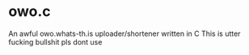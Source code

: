 # owo.c
An awful owo.whats-th.is uploader/shortener written in C
This is utter fucking bullshit
pls dont use

